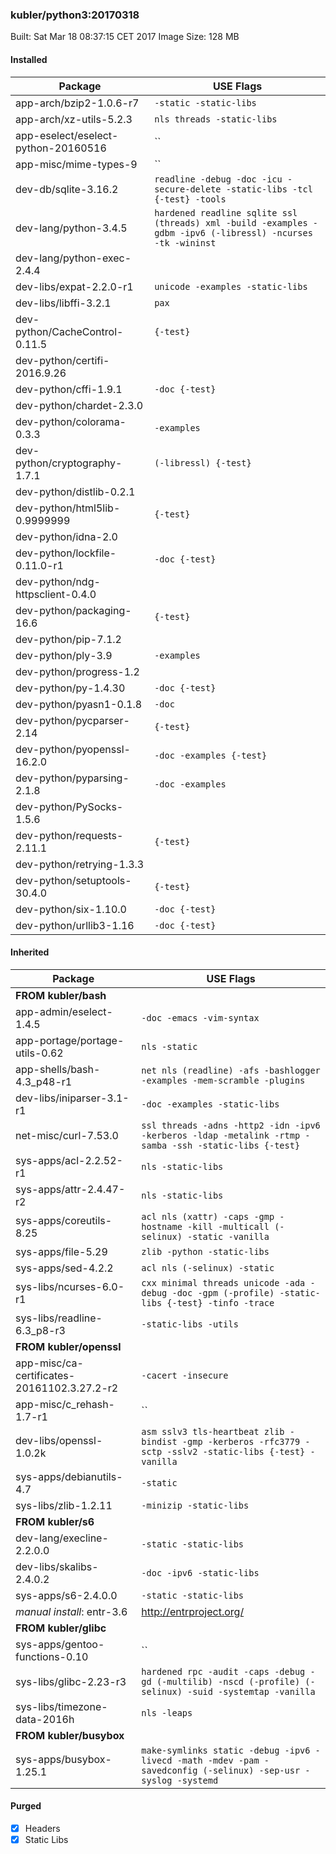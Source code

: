 ### kubler/python3:20170318

Built: Sat Mar 18 08:37:15 CET 2017
Image Size: 128 MB

#### Installed
Package | USE Flags
--------|----------
app-arch/bzip2-1.0.6-r7 | `-static -static-libs`
app-arch/xz-utils-5.2.3 | `nls threads -static-libs`
app-eselect/eselect-python-20160516 | ``
app-misc/mime-types-9 | ``
dev-db/sqlite-3.16.2 | `readline -debug -doc -icu -secure-delete -static-libs -tcl {-test} -tools`
dev-lang/python-3.4.5 | `hardened readline sqlite ssl (threads) xml -build -examples -gdbm -ipv6 (-libressl) -ncurses -tk -wininst`
dev-lang/python-exec-2.4.4 | ` `
dev-libs/expat-2.2.0-r1 | `unicode -examples -static-libs`
dev-libs/libffi-3.2.1 | `pax`
dev-python/CacheControl-0.11.5 | `{-test}`
dev-python/certifi-2016.9.26 | ` `
dev-python/cffi-1.9.1 | `-doc {-test}`
dev-python/chardet-2.3.0 | ` `
dev-python/colorama-0.3.3 | `-examples`
dev-python/cryptography-1.7.1 | `(-libressl) {-test}`
dev-python/distlib-0.2.1 | ` `
dev-python/html5lib-0.9999999 | `{-test}`
dev-python/idna-2.0 | ` `
dev-python/lockfile-0.11.0-r1 | `-doc {-test}`
dev-python/ndg-httpsclient-0.4.0 | ` `
dev-python/packaging-16.6 | `{-test}`
dev-python/pip-7.1.2 | ` `
dev-python/ply-3.9 | `-examples`
dev-python/progress-1.2 | ` `
dev-python/py-1.4.30 | `-doc {-test}`
dev-python/pyasn1-0.1.8 | `-doc`
dev-python/pycparser-2.14 | `{-test}`
dev-python/pyopenssl-16.2.0 | `-doc -examples {-test}`
dev-python/pyparsing-2.1.8 | `-doc -examples`
dev-python/PySocks-1.5.6 | ` `
dev-python/requests-2.11.1 | `{-test}`
dev-python/retrying-1.3.3 | ` `
dev-python/setuptools-30.4.0 | `{-test}`
dev-python/six-1.10.0 | `-doc {-test}`
dev-python/urllib3-1.16 | `-doc {-test}`
#### Inherited
Package | USE Flags
--------|----------
**FROM kubler/bash** |
app-admin/eselect-1.4.5 | `-doc -emacs -vim-syntax`
app-portage/portage-utils-0.62 | `nls -static`
app-shells/bash-4.3_p48-r1 | `net nls (readline) -afs -bashlogger -examples -mem-scramble -plugins`
dev-libs/iniparser-3.1-r1 | `-doc -examples -static-libs`
net-misc/curl-7.53.0 | `ssl threads -adns -http2 -idn -ipv6 -kerberos -ldap -metalink -rtmp -samba -ssh -static-libs {-test}`
sys-apps/acl-2.2.52-r1 | `nls -static-libs`
sys-apps/attr-2.4.47-r2 | `nls -static-libs`
sys-apps/coreutils-8.25 | `acl nls (xattr) -caps -gmp -hostname -kill -multicall (-selinux) -static -vanilla`
sys-apps/file-5.29 | `zlib -python -static-libs`
sys-apps/sed-4.2.2 | `acl nls (-selinux) -static`
sys-libs/ncurses-6.0-r1 | `cxx minimal threads unicode -ada -debug -doc -gpm (-profile) -static-libs {-test} -tinfo -trace`
sys-libs/readline-6.3_p8-r3 | `-static-libs -utils`
**FROM kubler/openssl** |
app-misc/ca-certificates-20161102.3.27.2-r2 | `-cacert -insecure`
app-misc/c_rehash-1.7-r1 | ``
dev-libs/openssl-1.0.2k | `asm sslv3 tls-heartbeat zlib -bindist -gmp -kerberos -rfc3779 -sctp -sslv2 -static-libs {-test} -vanilla`
sys-apps/debianutils-4.7 | `-static`
sys-libs/zlib-1.2.11 | `-minizip -static-libs`
**FROM kubler/s6** |
dev-lang/execline-2.2.0.0 | `-static -static-libs`
dev-libs/skalibs-2.4.0.2 | `-doc -ipv6 -static-libs`
sys-apps/s6-2.4.0.0 | `-static -static-libs`
*manual install*: entr-3.6 | http://entrproject.org/
**FROM kubler/glibc** |
sys-apps/gentoo-functions-0.10 | ``
sys-libs/glibc-2.23-r3 | `hardened rpc -audit -caps -debug -gd (-multilib) -nscd (-profile) (-selinux) -suid -systemtap -vanilla`
sys-libs/timezone-data-2016h | `nls -leaps`
**FROM kubler/busybox** |
sys-apps/busybox-1.25.1 | `make-symlinks static -debug -ipv6 -livecd -math -mdev -pam -savedconfig (-selinux) -sep-usr -syslog -systemd`
#### Purged
- [x] Headers
- [x] Static Libs
